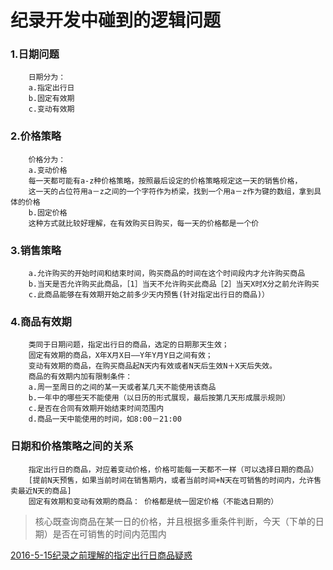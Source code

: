 纪录开发中碰到的逻辑问题
=======================

### 1.日期问题
		日期分为：
		a.指定出行日
		b.固定有效期
		c.变动有效期

### 2.价格策略
		价格分为：
		a.变动价格
		每一天都可能有a-z种价格策略，按照最后设定的价格策略规定这一天的销售价格，
		这一天的占位符用a－z之间的一个字符作为桥梁，找到一个用a－z作为键的数组，拿到具体的价格
		b.固定价格
		这种方式就比较好理解，在有效购买日购买，每一天的价格都是一个价

### 3.销售策略
		a.允许购买的开始时间和结束时间，购买商品的时间在这个时间段内才允许购买商品
		b.当天是否允许购买此商品，［1］当天不允许购买此商品［2］当天X时X分之前允许购买
        c.此商品能够在有效期开始之前多少天内预售(针对指定出行日的商品)）

### 4.商品有效期
		类同于日期问题，指定出行日的商品，选定的日期那天生效；
		固定有效期的商品，X年X月X日——Y年Y月Y日之间有效；
		变动有效期的商品，在购买商品起N天内有效或者N天后生效N＋X天后失效。
		商品的有效期内加有限制条件：
		a.周一至周日的之间的某一天或者某几天不能使用该商品 
		b.一年中的哪些天不能使用（以日历的形式展现，最后按第几天形成展示规则）
		c.是否在合同有效期开始结束时间范围内 
		d.商品一天中能使用的时间，如8:00－21:00


### 日期和价格策略之间的关系
		指定出行日的商品，对应着变动价格，价格可能每一天都不一样（可以选择日期的商品）
		[提前N天预售，如果当前时间在销售期内，或者当前时间+N天在可销售的时间内，允许售卖最近N天的商品]
		固定有效期和变动有效期的商品： 价格都是统一固定价格（不能选日期的）

> 核心既查询商品在某一日的价格，并且根据多重条件判断，今天（下单的日期）是否在可销售的时间内范围内

[2016-5-15纪录之前理解的指定出行日商品疑惑](https://github.com/szliugx/test/tree/master/2016-05-15)<br />
